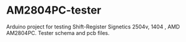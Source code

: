 # AM2804PC-tester

Arduino project for testing Shift-Register Signetics 2504v, 1404 , AMD AM2804PC.
Tester schema and pcb files.
